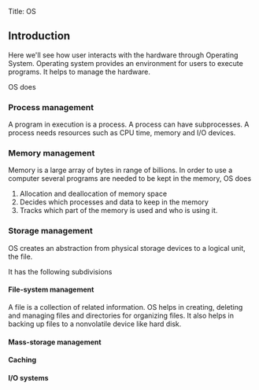 Title: OS

## Introduction 

Here we'll see how user interacts with the hardware through Operating System.
Operating system provides an environment for users to execute programs.
It helps to manage the hardware.

OS does
### Process management
A program in execution is a process.  A process can have subprocesses. A process needs resources such as
CPU time, memory and I/O devices.

### Memory management
Memory is a large array of bytes in range of billions. In order to use a computer several programs
are needed to be kept in the memory, OS does
1. Allocation and deallocation of memory space
2. Decides which processes and data to keep in the memory
3. Tracks which part of the memory is used and who is using it.

### Storage management
OS creates an abstraction from physical storage devices to a logical unit, the file.

It has the following subdivisions

#### File-system management
A file is a collection of related information. OS helps in creating, deleting and managing files and
directories for organizing files. It also helps in backing up files to a nonvolatile device like hard disk.
#### Mass-storage management
#### Caching
#### I/O systems
